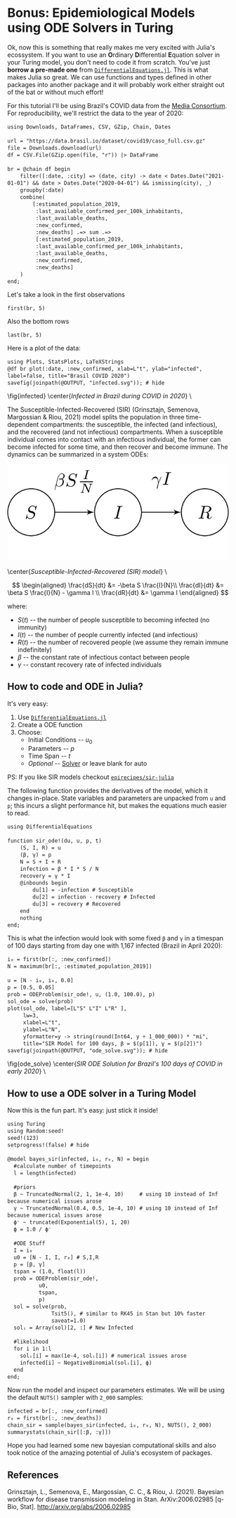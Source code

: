<!--This file was generated, do not modify it.-->
# Bonus: Epidemiological Models using ODE Solvers in Turing

Ok, now this is something that really makes me very excited with Julia's
ecossystem. If you want to use an **O**rdinary **D**ifferential **E**quation solver
in your Turing model, you don't need to code it from scratch. You've just
**borrow a pre-made one** from [`DifferentialEquations.jl`](https://diffeq.sciml.ai/dev/).
This is what makes Julia so great. We can use functions and types
defined in other packages into another package and it will probably work either
straight out of the bat or without much effort!

For this tutorial I'll be using Brazil's COVID data from the [Media Consortium](https://brasil.io/covid19/).
For reproducibility, we'll restrict the data to the year of 2020:

```julia:ex1
using Downloads, DataFrames, CSV, GZip, Chain, Dates

url = "https://data.brasil.io/dataset/covid19/caso_full.csv.gz"
file = Downloads.download(url)
df = CSV.File(GZip.open(file, "r")) |> DataFrame

br = @chain df begin
    filter([:date, :city] => (date, city) -> date < Dates.Date("2021-01-01") && date > Dates.Date("2020-04-01") && ismissing(city), _)
    groupby(:date)
    combine(
        [:estimated_population_2019,
         :last_available_confirmed_per_100k_inhabitants,
         :last_available_deaths,
         :new_confirmed,
         :new_deaths] .=> sum .=>
         [:estimated_population_2019,
         :last_available_confirmed_per_100k_inhabitants,
         :last_available_deaths,
         :new_confirmed,
         :new_deaths]
    )
end;
```

Let's take a look in the first observations

```julia:ex2
first(br, 5)
```

Also the bottom rows

```julia:ex3
last(br, 5)
```

Here is a plot of the data:

```julia:ex4
using Plots, StatsPlots, LaTeXStrings
@df br plot(:date, :new_confirmed, xlab=L"t", ylab="infected", label=false, title="Brasil COVID 2020")
savefig(joinpath(@OUTPUT, "infected.svg")); # hide
```

\fig{infected}
\center{*Infected in Brazil during COVID in 2020*} \\

The Susceptible-Infected-Recovered (SIR) (Grinsztajn, Semenova, Margossian & Riou, 2021) model splits
the population in three time-dependent compartments:
the susceptible, the infected (and infectious), and the
recovered (and not infectious) compartments. When a susceptible individual comes into contact with an infectious individual,
the former can become infected for some time, and then recover and become immune. The dynamics can be summarized in a system ODEs:

![SIR Model](/pages/images/SIR.png)

\center{*Susceptible-Infected-Recovered (SIR) model*} \\

$$
\begin{aligned}
\frac{dS}{dt} &= -\beta  S \frac{I}{N}\\
\frac{dI}{dt} &= \beta  S  \frac{I}{N} - \gamma  I \\
\frac{dR}{dt} &= \gamma I
\end{aligned}
$$

where:
* $S(t)$ -- the number of people susceptible to becoming infected (no immunity)
* $I(t)$ -- the number of people currently infected (and infectious)
* $R(t)$ -- the number of recovered people (we assume they remain immune indefinitely)
* $\beta$ -- the constant rate of infectious contact between people
* $\gamma$ -- constant recovery rate of infected individuals

## How to code and ODE in Julia?

It's very easy:

1. Use [`DifferentialEquations.jl`](https://diffeq.sciml.ai/)
2. Create a ODE function
3. Choose:
    * Initial Conditions -- $u_0$
    * Parameters -- $p$
    * Time Span -- $t$
    * *Optional* -- [Solver](https://diffeq.sciml.ai/stable/solvers/ode_solve/) or leave blank for auto

PS: If you like SIR models checkout [`epirecipes/sir-julia`](https://github.com/epirecipes/sir-julia)

The following function provides the derivatives of the model, which it changes in-place.
State variables and parameters are unpacked from `u` and `p`; this incurs a slight performance hit,
but makes the equations much easier to read.

```julia:ex5
using DifferentialEquations

function sir_ode!(du, u, p, t)
    (S, I, R) = u
    (β, γ) = p
    N = S + I + R
    infection = β * I * S / N
    recovery = γ * I
    @inbounds begin
        du[1] = -infection # Susceptible
        du[2] = infection - recovery # Infected
        du[3] = recovery # Recovered
    end
    nothing
end;
```

This is what the infection would look with some fixed `β` and `γ`
in a timespan of 100 days starting from day one with 1,167 infected (Brazil in April 2020):

```julia:ex6
i₀ = first(br[:, :new_confirmed])
N = maximum(br[:, :estimated_population_2019])

u = [N - i₀, i₀, 0.0]
p = [0.5, 0.05]
prob = ODEProblem(sir_ode!, u, (1.0, 100.0), p)
sol_ode = solve(prob)
plot(sol_ode, label=[L"S" L"I" L"R" ],
     lw=3,
     xlabel=L"t",
     ylabel=L"N",
     yformatter=y -> string(round(Int64, y ÷ 1_000_000)) * "mi",
     title="SIR Model for 100 days, β = $(p[1]), γ = $(p[2])")
savefig(joinpath(@OUTPUT, "ode_solve.svg")); # hide
```

\fig{ode_solve}
\center{*SIR ODE Solution for Brazil's 100 days of COVID in early 2020*} \\

## How to use a ODE solver in a Turing Model

Now this is the fun part. It's easy: just stick it inside!

```julia:ex7
using Turing
using Random:seed!
seed!(123)
setprogress!(false) # hide

@model bayes_sir(infected, i₀, r₀, N) = begin
  #calculate number of timepoints
  l = length(infected)

  #priors
  β ~ TruncatedNormal(2, 1, 1e-4, 10)     # using 10 instead of Inf because numerical issues arose
  γ ~ TruncatedNormal(0.4, 0.5, 1e-4, 10) # using 10 instead of Inf because numerical issues arose
  ϕ⁻ ~ truncated(Exponential(5), 1, 20)
  ϕ = 1.0 / ϕ⁻

  #ODE Stuff
  I = i₀
  u0 = [N - I, I, r₀] # S,I,R
  p = [β, γ]
  tspan = (1.0, float(l))
  prob = ODEProblem(sir_ode!,
          u0,
          tspan,
          p)
  sol = solve(prob,
              Tsit5(), # similar to RK45 in Stan but 10% faster
              saveat=1.0)
  solᵢ = Array(sol)[2, :] # New Infected

  #likelihood
  for i in 1:l
    solᵢ[i] = max(1e-4, solᵢ[i]) # numerical issues arose
    infected[i] ~ NegativeBinomial(solᵢ[i], ϕ)
  end
end;
```

Now run the model and inspect our parameters estimates.
We will be using the default `NUTS()` sampler with `2_000` samples:

```julia:ex8
infected = br[:, :new_confirmed]
r₀ = first(br[:, :new_deaths])
chain_sir = sample(bayes_sir(infected, i₀, r₀, N), NUTS(), 2_000)
summarystats(chain_sir[[:β, :γ]])
```

Hope you had learned some new bayesian computational skills and also took notice
of the amazing potential of Julia's ecosystem of packages.

## References

Grinsztajn, L., Semenova, E., Margossian, C. C., & Riou, J. (2021). Bayesian workflow for disease transmission modeling in Stan. ArXiv:2006.02985 [q-Bio, Stat]. http://arxiv.org/abs/2006.02985

